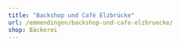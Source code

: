 ```yaml
---
title: "Backshop und Café Elzbrücke"
url: /emmendingen/backshop-und-cafe-elzbruecke/
shop: Bäckerei
---
```

